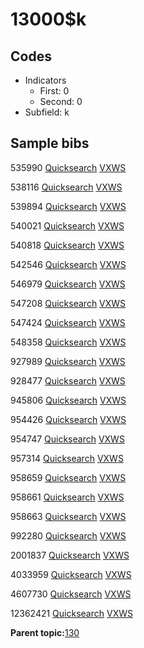 # 13000$k

## Codes

-   Indicators
    -   First: 0
    -   Second: 0
-   Subfield: k

## Sample bibs

535990 [Quicksearch](https://search.library.yale.edu/catalog/535990) [VXWS](http://prodorbis.library.yale.edu:7014/vxws/GetHoldingsService?bibId=535990)

538116 [Quicksearch](https://search.library.yale.edu/catalog/538116) [VXWS](http://prodorbis.library.yale.edu:7014/vxws/GetHoldingsService?bibId=538116)

539894 [Quicksearch](https://search.library.yale.edu/catalog/539894) [VXWS](http://prodorbis.library.yale.edu:7014/vxws/GetHoldingsService?bibId=539894)

540021 [Quicksearch](https://search.library.yale.edu/catalog/540021) [VXWS](http://prodorbis.library.yale.edu:7014/vxws/GetHoldingsService?bibId=540021)

540818 [Quicksearch](https://search.library.yale.edu/catalog/540818) [VXWS](http://prodorbis.library.yale.edu:7014/vxws/GetHoldingsService?bibId=540818)

542546 [Quicksearch](https://search.library.yale.edu/catalog/542546) [VXWS](http://prodorbis.library.yale.edu:7014/vxws/GetHoldingsService?bibId=542546)

546979 [Quicksearch](https://search.library.yale.edu/catalog/546979) [VXWS](http://prodorbis.library.yale.edu:7014/vxws/GetHoldingsService?bibId=546979)

547208 [Quicksearch](https://search.library.yale.edu/catalog/547208) [VXWS](http://prodorbis.library.yale.edu:7014/vxws/GetHoldingsService?bibId=547208)

547424 [Quicksearch](https://search.library.yale.edu/catalog/547424) [VXWS](http://prodorbis.library.yale.edu:7014/vxws/GetHoldingsService?bibId=547424)

548358 [Quicksearch](https://search.library.yale.edu/catalog/548358) [VXWS](http://prodorbis.library.yale.edu:7014/vxws/GetHoldingsService?bibId=548358)

927989 [Quicksearch](https://search.library.yale.edu/catalog/927989) [VXWS](http://prodorbis.library.yale.edu:7014/vxws/GetHoldingsService?bibId=927989)

928477 [Quicksearch](https://search.library.yale.edu/catalog/928477) [VXWS](http://prodorbis.library.yale.edu:7014/vxws/GetHoldingsService?bibId=928477)

945806 [Quicksearch](https://search.library.yale.edu/catalog/945806) [VXWS](http://prodorbis.library.yale.edu:7014/vxws/GetHoldingsService?bibId=945806)

954426 [Quicksearch](https://search.library.yale.edu/catalog/954426) [VXWS](http://prodorbis.library.yale.edu:7014/vxws/GetHoldingsService?bibId=954426)

954747 [Quicksearch](https://search.library.yale.edu/catalog/954747) [VXWS](http://prodorbis.library.yale.edu:7014/vxws/GetHoldingsService?bibId=954747)

957314 [Quicksearch](https://search.library.yale.edu/catalog/957314) [VXWS](http://prodorbis.library.yale.edu:7014/vxws/GetHoldingsService?bibId=957314)

958659 [Quicksearch](https://search.library.yale.edu/catalog/958659) [VXWS](http://prodorbis.library.yale.edu:7014/vxws/GetHoldingsService?bibId=958659)

958661 [Quicksearch](https://search.library.yale.edu/catalog/958661) [VXWS](http://prodorbis.library.yale.edu:7014/vxws/GetHoldingsService?bibId=958661)

958663 [Quicksearch](https://search.library.yale.edu/catalog/958663) [VXWS](http://prodorbis.library.yale.edu:7014/vxws/GetHoldingsService?bibId=958663)

992280 [Quicksearch](https://search.library.yale.edu/catalog/992280) [VXWS](http://prodorbis.library.yale.edu:7014/vxws/GetHoldingsService?bibId=992280)

2001837 [Quicksearch](https://search.library.yale.edu/catalog/2001837) [VXWS](http://prodorbis.library.yale.edu:7014/vxws/GetHoldingsService?bibId=2001837)

4033959 [Quicksearch](https://search.library.yale.edu/catalog/4033959) [VXWS](http://prodorbis.library.yale.edu:7014/vxws/GetHoldingsService?bibId=4033959)

4607730 [Quicksearch](https://search.library.yale.edu/catalog/4607730) [VXWS](http://prodorbis.library.yale.edu:7014/vxws/GetHoldingsService?bibId=4607730)

12362421 [Quicksearch](https://search.library.yale.edu/catalog/12362421) [VXWS](http://prodorbis.library.yale.edu:7014/vxws/GetHoldingsService?bibId=12362421)

**Parent topic:**[130](../../tags/130/130.md)


